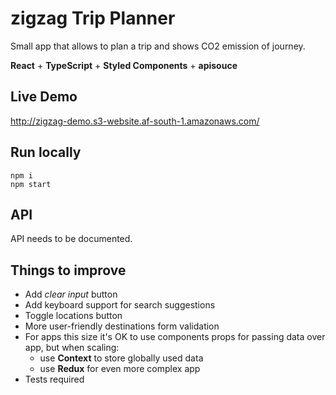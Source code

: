 # zigzag Trip Planner

Small app that allows to plan a trip and shows CO2 emission of journey.

**React** + **TypeScript** + **Styled Components** + **apisouce**

## Live Demo

http://zigzag-demo.s3-website.af-south-1.amazonaws.com/

## Run locally

```
npm i
npm start
```

## API

API needs to be documented. 

## Things to improve

- Add *clear input* button
- Add keyboard support for search suggestions
- Toggle locations button
- More user-friendly destinations form validation
- For apps this size it's OK to use components props for passing data over app, but when scaling:
    - use **Context** to store globally used data
    - use **Redux** for even more complex app
- Tests required